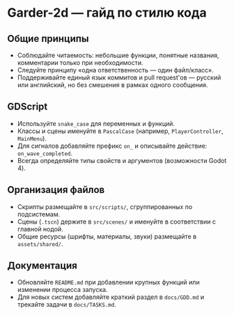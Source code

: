 # Garder-2d — гайд по стилю кода

## Общие принципы
- Соблюдайте читаемость: небольшие функции, понятные названия, комментарии только при необходимости.
- Следуйте принципу «одна ответственность — один файл/класс».
- Поддерживайте единый язык коммитов и pull request'ов — русский или английский, но без смешения в рамках одного сообщения.

## GDScript
- Используйте `snake_case` для переменных и функций.
- Классы и сцены именуйте в `PascalCase` (например, `PlayerController`, `MainMenu`).
- Для сигналов добавляйте префикс `on_` и описывайте действие: `on_wave_completed`.
- Всегда определяйте типы свойств и аргументов (возможности Godot 4).

## Организация файлов
- Скрипты размещайте в `src/scripts/`, сгруппированных по подсистемам.
- Сцены (`.tscn`) держите в `src/scenes/` и именуйте в соответствии с главной нодой.
- Общие ресурсы (шрифты, материалы, звуки) размещайте в `assets/shared/`.

## Документация
- Обновляйте `README.md` при добавлении крупных функций или изменении процесса запуска.
- Для новых систем добавляйте краткий раздел в `docs/GDD.md` и трекайте задачи в `docs/TASKS.md`.
